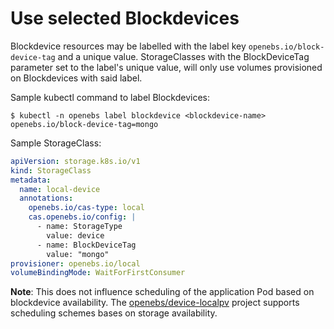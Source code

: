 # Use selected Blockdevices

Blockdevice resources may be labelled with the label key `openebs.io/block-device-tag` and a unique value. StorageClasses with the BlockDeviceTag parameter set to the label's unique value, will only use volumes provisioned on Blockdevices with said label.

Sample kubectl command to label Blockdevices:
```console
$ kubectl -n openebs label blockdevice <blockdevice-name> openebs.io/block-device-tag=mongo
```

Sample StorageClass:
```yaml
apiVersion: storage.k8s.io/v1
kind: StorageClass
metadata:
  name: local-device
  annotations:
    openebs.io/cas-type: local
    cas.openebs.io/config: |
      - name: StorageType
        value: device
      - name: BlockDeviceTag
        value: "mongo"
provisioner: openebs.io/local
volumeBindingMode: WaitForFirstConsumer
```

**Note**: This does not influence scheduling of the application Pod based on blockdevice availability. The [openebs/device-localpv](https://github.com/openebs/device-localpv) project supports scheduling schemes bases on storage availability.
